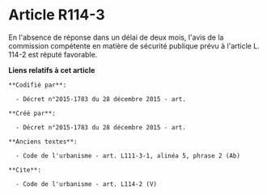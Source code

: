 # Article R114-3

En l'absence de réponse dans un délai de deux mois, l'avis de la commission compétente en matière de sécurité publique prévu
à l'article L. 114-2 est réputé favorable.

**Liens relatifs à cet article**

	**Codifié par**:

	  - Décret n°2015-1783 du 28 décembre 2015 - art.

	**Créé par**:

	  - Décret n°2015-1783 du 28 décembre 2015 - art.

	**Anciens textes**:

	  - Code de l'urbanisme - art. L111-3-1, alinéa 5, phrase 2 (Ab)

	**Cite**:

	  - Code de l'urbanisme - art. L114-2 (V)
